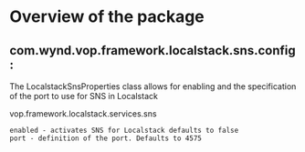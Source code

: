 # Overview of the package

## com.wynd.vop.framework.localstack.sns.config:

The LocalstackSnsProperties class allows for enabling and the specification of the port to use for SNS in Localstack

vop.framework.localstack.services.sns

    enabled - activates SNS for Localstack defaults to false
    port - definition of the port. Defaults to 4575
